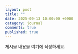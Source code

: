 ```yaml
---
layout: post
title: ""
date: 2025-09-13 10:00:00 +0900
category: journal
comments: true
published: true
---
```


게시물 내용을 여기에 작성하세요.
